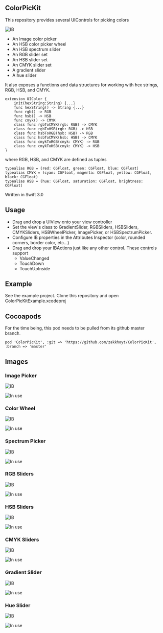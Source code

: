 ## ColorPicKit


This repository provides several UIControls for picking colors

![IB](https://github.com/zakkhoyt/ColorPicKit/blob/master/images/all_100816.png)

- An Image color picker
- An HSB color picker wheel
- An HSB spectrum slider
- An RGB slider set
- An HSB slider set
- An CMYK slider set
- A gradient slider
- A hue slider


It also exposes a functions and data structures for working with hex strings, RGB, HSB, and CMYK.

````
extension UIColor {
    init(hexString:String) {...}
    func hexString() -> String {...}
    func rgb() -> RGB
    func hsb() -> HSB
    func cmyk() -> CMYK
    class func rgbToCMYK(rgb: RGB) -> CMYK
    class func rgbToHSB(rgb: RGB) -> HSB
    class func hsbToRGB(hsb: HSB) -> RGB
    class func hsbToCMYK(hsb: HSB) -> CMYK
    class func cmykToRGB(cmyk: CMYK) -> RGB
    class func cmykToHSB(cmyk: CMYK) -> HSB
}
````

where RGB, HSB, and CMYK are defined as tuples

````
typealias RGB = (red: CGFloat, green: CGFloat, blue: CGFloat)
typealias CMYK = (cyan: CGFloat, magenta: CGFloat, yellow: CGFloat, black: CGFloat)
typealias HSB = (hue: CGFloat, saturation: CGFloat, brightness: CGFloat)

````

Written in Swift 3.0

## Usage
- Drag and drop a UIView onto your view controller
- Set the view's class to GradientSlider, RGBSliders, HSBSliders, CMYKSliders, HSBWheelPicker, ImagePicker, or HSBSpectrumPicker.
- Configure IB properties in the Attributes Inspector (color, rounded corners, border color, etc...)
- Drag and drop your IBActions just like any other control. These controls support
  - ValueChanged
  - TouchDown
  - TouchUpInside

## Example

See the example project. Clone this repository and open ColorPicKitExample.xcodeproj

## Cocoapods

For the time being, this pod needs to be pulled from its github master branch.

````
pod 'ColorPicKit', :git => 'https://github.com/zakkhoyt/ColorPicKit', :branch => 'master'
````

## Images

### Image Picker

![IB](https://raw.githubusercontent.com/zakkhoyt/ColorPicKit/master/images/ib_image.png)

![In use](https://raw.githubusercontent.com/zakkhoyt/ColorPicKit/master/images/image.png)


### Color Wheel

![IB](https://raw.githubusercontent.com/zakkhoyt/ColorPicKit/master/images/ib_wheel.png)

![In use](https://raw.githubusercontent.com/zakkhoyt/ColorPicKit/master/images/wheel.png)

### Spectrum Picker

![IB](https://raw.githubusercontent.com/zakkhoyt/ColorPicKit/master/images/ib_spectrum.png)

![In use](https://raw.githubusercontent.com/zakkhoyt/ColorPicKit/master/images/spectrum.png)


### RGB Sliders

![IB](https://raw.githubusercontent.com/zakkhoyt/ColorPicKit/master/images/ib_rgb.png)

![In use](https://raw.githubusercontent.com/zakkhoyt/ColorPicKit/master/images/rgb.png)


### HSB Sliders

![IB](https://raw.githubusercontent.com/zakkhoyt/ColorPicKit/master/images/ib_hsb.png)

![In use](https://raw.githubusercontent.com/zakkhoyt/ColorPicKit/master/images/hsb.png)


### CMYK Sliders

![IB](https://raw.githubusercontent.com/zakkhoyt/ColorPicKit/master/images/ib_cmyk.png)

![In use](https://raw.githubusercontent.com/zakkhoyt/ColorPicKit/master/images/cmyk.png)

### Gradient Slider

![IB](https://raw.githubusercontent.com/zakkhoyt/ColorPicKit/master/images/ib_gradient.png)

![In use](https://raw.githubusercontent.com/zakkhoyt/ColorPicKit/master/images/gradient.png)

### Hue Slider

![IB](https://raw.githubusercontent.com/zakkhoyt/ColorPicKit/master/images/ib_hue.png)

![In use](https://raw.githubusercontent.com/zakkhoyt/ColorPicKit/master/images/hue.png)
